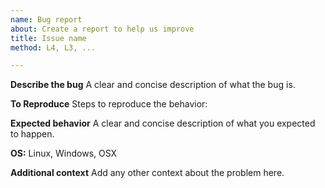 ```yaml
---
name: Bug report
about: Create a report to help us improve
title: Issue name
method: L4, L3, ...

---
```


**Describe the bug**
A clear and concise description of what the bug is.

**To Reproduce**
Steps to reproduce the behavior:

**Expected behavior**
A clear and concise description of what you expected to happen.

**OS:**
Linux, Windows, OSX

**Additional context**
Add any other context about the problem here.
